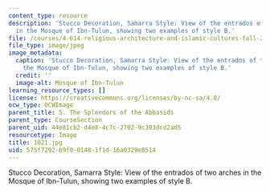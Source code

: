 ```yaml
---
content_type: resource
description: 'Stucco Decoration, Samarra Style: View of the entrados of two arches
  in the Mosque of Ibn-Tulun, showing two examples of style B.'
file: /courses/4-614-religious-architecture-and-islamic-cultures-fall-2002/575f7292b9f001481f1d16a0329e8514_1021.jpg
file_type: image/jpeg
image_metadata:
  caption: 'Stucco Decoration, Samarra Style: View of the entrados of two arches in
    the Mosque of Ibn-Tulun, showing two examples of style B.'
  credit: ''
  image-alt: Mosque of Ibn-Tulun
learning_resource_types: []
license: https://creativecommons.org/licenses/by-nc-sa/4.0/
ocw_type: OCWImage
parent_title: 5. The Splendors of the Abbasids
parent_type: CourseSection
parent_uid: 44e81cb2-d4e8-4c7c-2702-9c303dcd2ad5
resourcetype: Image
title: 1021.jpg
uid: 575f7292-b9f0-0148-1f1d-16a0329e8514
---
```

Stucco Decoration, Samarra Style: View of the entrados of two arches in the Mosque of Ibn-Tulun, showing two examples of style B.